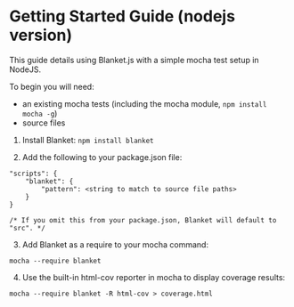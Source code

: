 # Getting Started Guide (nodejs version)

This guide details using Blanket.js with a simple mocha test setup in NodeJS.

To begin you will need:  
* an existing mocha tests (including the mocha module, `npm install mocha -g`)
* source files

1. Install Blanket: `npm install blanket`

2. Add the following to your package.json file:

```
"scripts": {
    "blanket": {
        "pattern": <string to match to source file paths>
    }
}

/* If you omit this from your package.json, Blanket will default to "src". */

```


3. Add Blanket as a require to your mocha command:

```mocha --require blanket```

4. Use the built-in html-cov reporter in mocha to display coverage results:

```mocha --require blanket -R html-cov > coverage.html```

